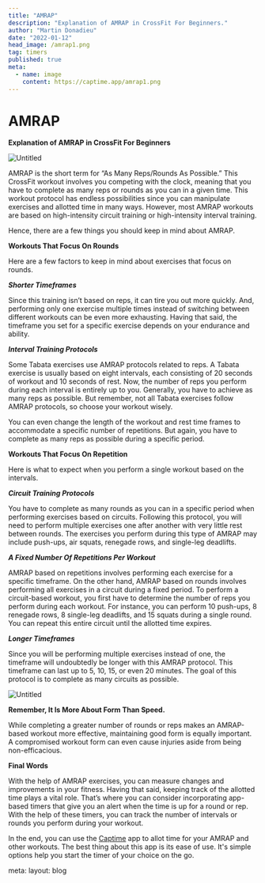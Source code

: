 ```yaml
---
title: "AMRAP"
description: "Explanation of AMRAP in CrossFit For Beginners."
author: "Martin Donadieu"
date: "2022-01-12"
head_image: /amrap1.png
tag: timers
published: true
meta:
  - name: image
    content: https://captime.app/amrap1.png
---
```


# AMRAP

**Explanation of AMRAP in CrossFit For Beginners**

![Untitled](/amrap1.png)

AMRAP is the short term for “As Many Reps/Rounds As Possible.” This CrossFit workout involves you competing with the clock, meaning that you have to complete as many reps or rounds as you can in a given time. This workout protocol has endless possibilities since you can manipulate exercises and allotted time in many ways. However, most AMRAP workouts are based on high-intensity circuit training or high-intensity interval training.

Hence, there are a few things you should keep in mind about AMRAP.

**Workouts That Focus On Rounds**

Here are a few factors to keep in mind about exercises that focus on rounds.

***Shorter Timeframes***

Since this training isn’t based on reps, it can tire you out more quickly. And, performing only one exercise multiple times instead of switching between different workouts can be even more exhausting. Having that said, the timeframe you set for a specific exercise depends on your endurance and ability.

***Interval Training Protocols***

Some Tabata exercises use AMRAP protocols related to reps. A Tabata exercise is usually based on eight intervals, each consisting of 20 seconds of workout and 10 seconds of rest. Now, the number of reps you perform during each interval is entirely up to you. Generally, you have to achieve as many reps as possible. But remember, not all Tabata exercises follow AMRAP protocols, so choose your workout wisely.

You can even change the length of the workout and rest time frames to accommodate a specific number of repetitions. But again, you have to complete as many reps as possible during a specific period.

**Workouts That Focus On Repetition**

Here is what to expect when you perform a single workout based on the intervals.

***Circuit Training Protocols***

You have to complete as many rounds as you can in a specific period when performing exercises based on circuits. Following this protocol, you will need to perform multiple exercises one after another with very little rest between rounds. The exercises you perform during this type of AMRAP may include push-ups, air squats, renegade rows, and single-leg deadlifts.

***A Fixed Number Of Repetitions Per Workout***

AMRAP based on repetitions involves performing each exercise for a specific timeframe. On the other hand, AMRAP based on rounds involves performing all exercises in a circuit during a fixed period. To perform a circuit-based workout, you first have to determine the number of reps you perform during each workout. For instance, you can perform 10 push-ups, 8 renegade rows, 8 single-leg deadlifts, and 15 squats during a single round. You can repeat this entire circuit until the allotted time expires.

***Longer Timeframes***

Since you will be performing multiple exercises instead of one, the timeframe will undoubtedly be longer with this AMRAP protocol. This timeframe can last up to 5, 10, 15, or even 20 minutes. The goal of this protocol is to complete as many circuits as possible.

![Untitled](/amrap2.png)

**Remember, It Is More About Form Than Speed.**

While completing a greater number of rounds or reps makes an AMRAP-based workout more effective, maintaining good form is equally important. A compromised workout form can even cause injuries aside from being non-efficacious.

**Final Words**

With the help of AMRAP exercises, you can measure changes and improvements in your fitness. Having that said, keeping track of the allotted time plays a vital role. That’s where you can consider incorporating app-based timers that give you an alert when the time is up for a round or rep. With the help of these timers, you can track the number of intervals or rounds you perform during your workout.

In the end, you can use the [Captime](http://onelink.to/captime) app to allot time for your AMRAP and other workouts. The best thing about this app is its ease of use. It's simple options help you start the timer of your choice on the go.

<route lang="yaml">
meta:
  layout: blog
</route>